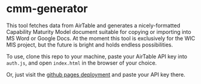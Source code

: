 # cmm-generator

This tool fetches data from AirTable and generates a nicely-formatted Capability Maturity Model document suitable for copying or importing into MS Word or Google Docs. At the moment this tool is exclusively for the WIC MIS project, but the future is bright and holds endless possibilities.

To use, clone this repo to your machine, paste your AirTable API key into ```auth.js```, and open ```index.html``` in the browser of your choice.

Or, just visit the [github pages deployment](https://navapbc.github.io/cmm-generator/) and paste your API key there.